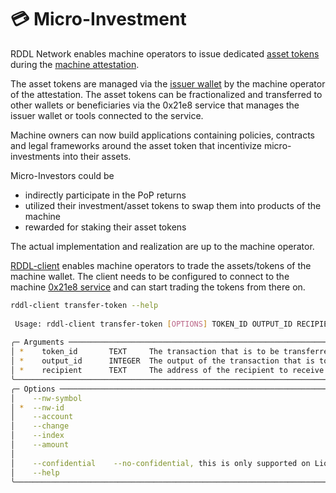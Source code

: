 # 💳 Micro-Investment



RDDL Network enables machine operators to issue dedicated [asset tokens](../basics/tokens/asset-tokens.md) during the [machine attestation](../fundamentals/getting-started/machine-attestation.md).

The asset tokens are managed via the [issuer wallet](broken-reference) by the machine operator of the attestation. The asset tokens can be fractionalized and transferred to other wallets or beneficiaries via the 0x21e8 service that manages the issuer wallet or tools connected to the service.&#x20;

Machine owners can now build applications containing policies, contracts and legal frameworks around the asset token that incentivize micro-investments into their assets.

Micro-Investors could be&#x20;

* indirectly participate in the PoP returns
* utilized their investment/asset tokens to swap them into products of the machine
* rewarded for staking their asset tokens

The actual implementation and realization are up to the machine operator.

[RDDL-client](https://github.com/rddl-network/rddl-client) enables machine operators to trade the assets/tokens of the machine wallet. The client needs to be configured to connect to the machine [0x21e8 service](https://github.com/rddl-network/0x21e8) and can start trading the tokens from there on.&#x20;

```bash
rddl-client transfer-token --help
                                                                                                                                                                                                              
 Usage: rddl-client transfer-token [OPTIONS] TOKEN_ID OUTPUT_ID RECIPIENT                                                                                                                                     
                                                                                                                                                                                                              
╭─ Arguments ────────────────────────────────────────────────────────────────────────────────────────────────────────────────────────────────────────────────────────────────────────────────────────────────╮
│ *    token_id       TEXT     The transaction that is to be transferred. [default: None] [required]                                                                                                         │
│ *    output_id      INTEGER  The output of the transaction that is to be transferred. [default: None] [required]                                                                                           │
│ *    recipient      TEXT     The address of the recipient to receive the transferred tokens. [default: None] [required]                                                                                    │
╰────────────────────────────────────────────────────────────────────────────────────────────────────────────────────────────────────────────────────────────────────────────────────────────────────────────╯
╭─ Options ──────────────────────────────────────────────────────────────────────────────────────────────────────────────────────────────────────────────────────────────────────────────────────────────────╮
│    --nw-symbol                                                                                TEXT     The SLIP-44 network symbol the transaction is created for.                                          │
│ *  --nw-id                                                                                    INTEGER  The SLIP-44 network id the transaction is created for. [default: None] [required]                   │
│    --account                                                                                  INTEGER  The account ID of the BIP44 HD path. [default: 0]                                                   │
│    --change                                                                                   INTEGER  The change type of the BIP44 HD path. [default: 0]                                                  │
│    --index                                                                                    INTEGER  The index of the BIP44 HD path. [default: 0]                                                        │
│    --amount                                                                                   FLOAT    The amount of tokens being send. This can only be an integer compatible value for Planetmint.       │
│                                                                                                        [default: 1.0]                                                                                      │
│    --confidential    --no-confidential, this is only supported on Liquid (Not Planetmint).             [default: no-confidential, this is only supported on Liquid (Not Planetmint).]                      │
│    --help                                                                                              Show this message and exit.                                                                         │
╰────────────────────────────────────────────────────────────────────────────────────────────────────────────────────────────────────────────────────────────────────────────────────────────────────────────╯


```

